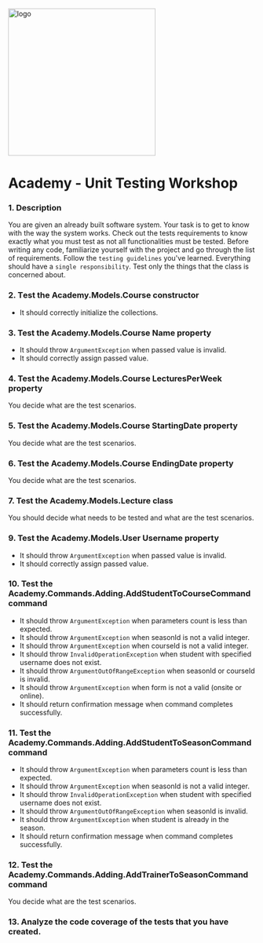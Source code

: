 <img src="https://webassets.telerikacademy.com/images/default-source/logos/telerik-academy.svg)" alt="logo" width="300px" style="margin-top: 20px;"/>

# Academy - Unit Testing Workshop

### 1. Description

You are given an already built software system. Your task is to get to know with the way the system works. Check out the tests requirements to know exactly what you must test as not all functionalities must be tested. Before writing any code, familiarize yourself with the project and go through the list of requirements. Follow the `testing guidelines` you've learned. Everything should have a `single responsibility`. Test only the things that the class is concerned about.

### 2. Тest the Academy.Models.Course constructor

- It should correctly initialize the collections.

### 3. Test the Academy.Models.Course Name property

- It should throw `ArgumentException` when passed value is invalid.
- It should correctly assign passed value.

### 4. Test the Academy.Models.Course LecturesPerWeek property

You decide what are the test scenarios.

### 5. Test the Academy.Models.Course StartingDate property

You decide what are the test scenarios.

### 6. Test the Academy.Models.Course EndingDate property

You decide what are the test scenarios.

### 7. Test the Academy.Models.Lecture class

You should decide what needs to be tested and what are the test scenarios.

### 9. Test the Academy.Models.User Username property

- It should throw `ArgumentException` when passed value is invalid.
- It should correctly assign passed value.

### 10. Test the Academy.Commands.Adding.AddStudentToCourseCommand command

- It should throw `ArgumentException` when parameters count is less than expected.
- It should throw `ArgumentException` when seasonId is not a valid integer.
- It should throw `ArgumentException` when courseId is not a valid integer.
- It should throw `InvalidOperationException` when student with specified username does not exist.
- It should throw `ArgumentOutOfRangeException` when seasonId or courseId is invalid.
- It should throw `ArgumentException` when form is not a valid (onsite or online).
- It should return confirmation message when command completes successfully.

### 11. Test the Academy.Commands.Adding.AddStudentToSeasonCommand command

- It should throw `ArgumentException` when parameters count is less than expected.
- It should throw `ArgumentException` when seasonId is not a valid integer.
- It should throw `InvalidOperationException` when student with specified username does not exist.
- It should throw `ArgumentOutOfRangeException` when seasonId is invalid.
- It should throw `ArgumentException` when student is already in the season.
- It should return confirmation message when command completes successfully.

### 12. Test the Academy.Commands.Adding.AddTrainerToSeasonCommand command

You decide what are the test scenarios.

### 13. Analyze the code coverage of the tests that you have created.